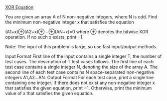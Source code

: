 [XOR Equation](https://www.codechef.com/NOV21C/problems/XOREQN)

You are given an array A of N non-negative integers, where N is odd. Find the minimum non-negative integer x that satisfies the equation

(A1+x)⊕(A2+x)⊕⋯⊕(AN+x)=0
where ⊕ denotes the bitwise XOR operation. If no such x exists, print −1.

Note: The input of this problem is large, so use fast input/output methods.

Input Format
First line of the input contains a single integer T, the number of test cases. The description of T test cases follows.
The first line of each test case contains a single integer N, denoting the size of the array A.
The second line of each test case contains N space-separated non-negative integers A1,A2…AN.
Output Format
For each test case, print a single line containing one integer. If there does not exist any non-negative integer x that satisfies the given equation, print −1. Otherwise, print the minimum value of x that satisfies the given equation.